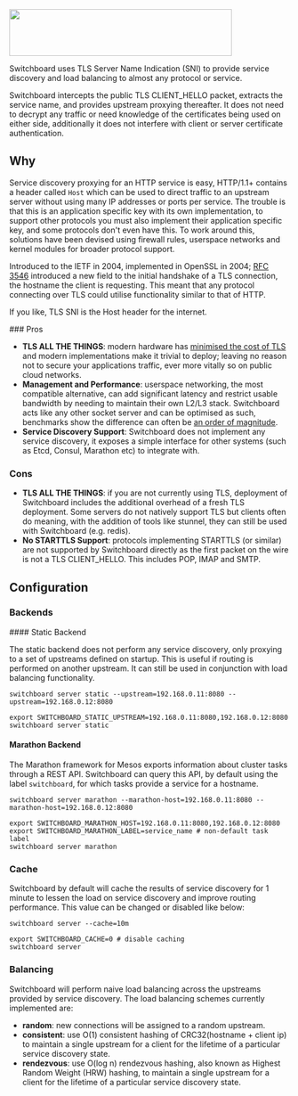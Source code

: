 <img src="http://i.imgur.com/pmUVbZk.png" width="400" height="84" />

Switchboard uses TLS Server Name Indication (SNI) to provide service discovery and load balancing to almost any protocol or service.

Switchboard intercepts the public TLS CLIENT_HELLO packet, extracts the service name, and provides upstream proxying thereafter. It does not need to decrypt any traffic or need knowledge of the certificates being used on either side, additionally it does not interfere with client or server certificate authentication.


Why
---

Service discovery proxying for an HTTP service is easy, HTTP/1.1+ contains a header called `Host` which can be used to direct traffic to an upstream server without using many IP addresses or ports per service. The trouble is that this is an application specific key with its own implementation, to support other protocols you must also implement their application specific key, and some protocols don't even have this. To work around this, solutions have been devised using firewall rules, userspace networks and kernel modules for broader protocol support.

Introduced to the IETF in 2004, implemented in OpenSSL in 2004; [RFC 3546](https://tools.ietf.org/html/rfc3546) introduced a new field to the initial handshake of a TLS connection, the hostname the client is requesting. This meant that any protocol connecting over TLS could utilise functionality similar to that of HTTP.

If you like, TLS SNI is the Host header for the internet.


### Pros

  - **TLS ALL THE THINGS**: modern hardware has [minimised the cost of TLS](https://istlsfastyet.com/) and modern implementations make it trivial to deploy; leaving no reason not to secure your applications traffic, ever more vitally so on public cloud networks.
  - **Management and Performance**: userspace networking, the most compatible alternative, can add significant latency and restrict usable bandwidth by needing to maintain their own L2/L3 stack. Switchboard acts like any other socket server and can be optimised as such, benchmarks show the difference can often be [an order of magnitude](http://blog.backslasher.net/ssh-openvpn-tunneling.html).
  - **Service Discovery Support**: Switchboard does not implement any service discovery, it exposes a simple interface for other systems (such as Etcd, Consul, Marathon etc) to integrate with.

### Cons

  - **TLS ALL THE THINGS**: if you are not currently using TLS, deployment of Switchboard includes the additional overhead of a fresh TLS deployment. Some servers do not natively support TLS but clients often do meaning, with the addition of tools like stunnel, they can still be used with Switchboard (e.g. redis).
  - **No STARTTLS Support**: protocols implementing STARTTLS (or similar) are not supported by Switchboard directly as the first packet on the wire is not a TLS CLIENT_HELLO. This includes POP, IMAP and SMTP.


Configuration
-------------

### Backends

#### Static Backend

The static backend does not perform any service discovery, only proxying to a set of upstreams defined on startup. This is useful if routing is performed on another upstream. It can still be used in conjunction with load balancing functionality.

    switchboard server static --upstream=192.168.0.11:8080 --upstream=192.168.0.12:8080

    export SWITCHBOARD_STATIC_UPSTREAM=192.168.0.11:8080,192.168.0.12:8080
    switchboard server static


#### Marathon Backend

The Marathon framework for Mesos exports information about cluster tasks through a REST API. Switchboard can query this API, by default using the label `switchboard`, for which tasks provide a service for a hostname.

	switchboard server marathon --marathon-host=192.168.0.11:8080 --marathon-host=192.168.0.12:8080

	export SWITCHBOARD_MARATHON_HOST=192.168.0.11:8080,192.168.0.12:8080
	export SWITCHBOARD_MARATHON_LABEL=service_name # non-default task label
	switchboard server marathon


### Cache

Switchboard by default will cache the results of service discovery for 1 minute to lessen the load on service discovery and improve routing performance. This value can be changed or disabled like below:

    switchboard server --cache=10m

	export SWITCHBOARD_CACHE=0 # disable caching
	switchboard server


### Balancing

Switchboard will perform naive load balancing across the upstreams provided by service discovery. The load balancing schemes currently implemented are:

  - **random**: new connections will be assigned to a random upstream.
  - **consistent**: use O(1) consistent hashing of CRC32(hostname + client ip) to maintain a single upstream for a client for the lifetime of a particular service discovery state.
  - **rendezvous**: use O(log n) rendezvous hashing, also known as Highest Random Weight (HRW) hashing, to maintain a single upstream for a client for the lifetime of a particular service discovery state.
